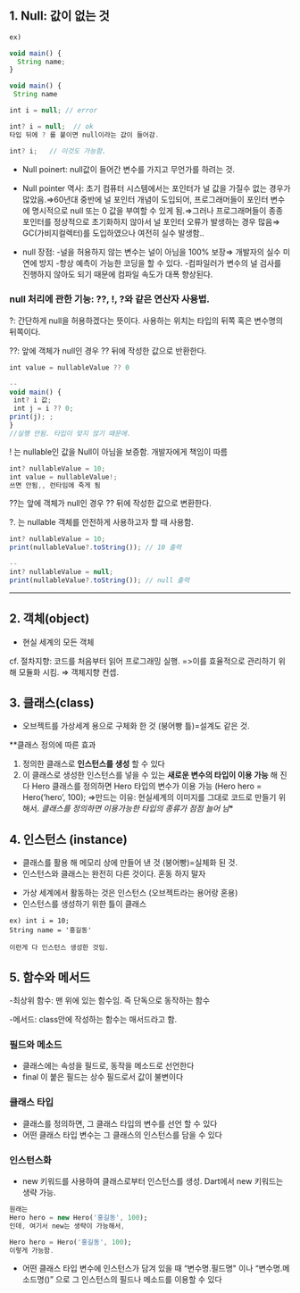 ## 1. Null: 값이 없는 것

```jsx
ex)

void main() {
  String name; 
}

void main() {
 String name
```

```jsx
int i = null; // error

int? i = null;  // ok
타입 뒤에 ? 를 붙이면 null이라는 값이 들어감.

int? i;   // 이것도 가능함.
```

- Null poinert: null값이 들어간 변수를 가지고 무언가를 하려는 것.

- Null pointer 역사: 초기 컴퓨터 시스템에서는 포인터가 널 값을 가질수 없는 경우가 많았음.⇒60년대 중반에 널 포인터 개념이 도입되어, 프로그래머들이 포인터 변수에 명시적으로 null 또는 0 값을 부여할 수 있게 됨.⇒그러나 프로그래머들이 종종 포인터를 정상적으로 초기화하지 않아서 널 포인터 오류가 발생하는 경우 많음⇒ GC(가비지컬렉터)를 도입하였으나 여전히 실수 발생함..


- null 장점: -널을 허용하지 않는 변수는 널이 아님을 100% 보장⇒ 개발자의 실수 미연에 방지
-항상 예측이 가능한 코딩을 할 수 있다.
-컴파일러가 변수의 널 검사를 진행하지 않아도 되기 때문에 컴파일 속도가 대폭 향상된다.






### null 처리에 관한 기능: ??, !, ?와 같은 연산자 사용법.

?: 간단하게 null을 허용하겠다는 뜻이다. 사용하는 위치는 타입의 뒤쪽 혹은 변수명의 뒤쪽이다.

??: 앞에 객체가  null인 경우 ?? 뒤에 작성한 값으로 반환한다.

```jsx
int value = nullableValue ?? 0

--
void main() {
 int? i 값;
 int j = i ?? 0;
print(j); ;
}
//실행 안됨. 타입이 맞지 않기 때문에. 
```

! 는 nullable인 값을 Null이 아님을 보증함. 개발자에게 책임이 따름

```jsx
int? nullableValue = 10;
int value = nullableValue!;
쓰면 안됨,, 런타임에 죽게 됨
```

??는 앞에 객체가 null인 경우 ?? 뒤에 작성한 값으로 변환한다.

?. 는 nullable 객체를 안전하게 사용하고자 할 때 사용함.

```jsx
int? nullableValue = 10;
print(nullableValue?.toString()); // 10 출력

--
int? nullableValue = null;
print(nullableValue?.toString()); // null 출력
```

---



## 2. 객체(object)
* 현실 세계의 모든 객체

cf. 절차지향: 코드를 처음부터 읽어 프로그래밍 실행.
=>이를 효율적으로 관리하기 위해 모듈화 시킴. ⇒ 객체지향 컨셉.

## 3. 클래스(class) 
- 오브젝트를 가상세계 용으로 구체화 한 것 (붕어빵 틀)=설계도 같은 것.

**클래스 정의에 따른 효과
1. 정의한 클래스로 **인스턴스를 생성** 할 수 있다
2. 이 클래스로 생성한 인스턴스를 넣을 수 있는 **새로운 변수의 타입이 이용 가능** 해 진다
    Hero 클래스를 정의하면 Hero 타입의 변수가 이용 가능 (Hero hero = Hero(’hero’, 100);
    ⇒만드는 이유: 현실세계의 이미지를 그대로 코드로 만들기 위해서.
      *클래스를 정의하면 이용가능한 타입의 종류가 점점 늘어 남**



## 4. 인스턴스 (instance)
* 클래스를 활용 해 메모리 상에 만들어 낸 것 (붕어빵)=실체화 된 것.
* 인스턴스와 클래스는 완전히 다른 것이다. 혼동 하지 말자
- 가상 세계에서 활동하는 것은 인스턴스 (오브젝트라는 용어랑 혼용)
- 인스턴스를 생성하기 위한 틀이 클래스
```
ex) int i = 10;
String name = '홍길동'

이런게 다 인스턴스 생성한 것임.
```

## 5. 함수와 메서드

-최상위 함수: 맨 위에 있는 함수임. 즉 단독으로 동작하는 함수

-메서드: class안에 작성하는 함수는 매서드라고 함.

### 필드와 메소드
- 클래스에는 속성을 필드로, 동작을 메소드로 선언한다
- final 이 붙은 필드는 상수 필드로서 값이 불변이다

### 클래스 타입

- 클래스를 정의하면, 그 클래스 타입의 변수를 선언 할 수 있다
- 어떤 클래스 타입 변수는 그 클래스의 인스턴스를 담을 수 있다

### 인스턴스화

- new 키워드를 사용하여 클래스로부터 인스턴스를 생성. Dart에서 new 키워드는 생략 가능.
    
    

```dart
원래는
Hero hero = new Hero('홍길동', 100);
인데, 여기서 new는 생략이 가능해서,

Hero hero = Hero('홍길동', 100);
이렇게 가능함.
```

- 어떤 클래스 타입 변수에 인스턴스가 담겨 있을 때 “변수명.필드명" 이나 “변수명.메소드명()” 으로 그 인스턴스의 필드나 메소드를 이용할 수 있다


